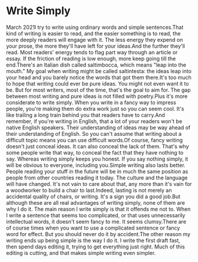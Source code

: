 # Write Simply

March 2021I try to write using ordinary words and simple sentences.That kind of writing is easier to read, and the easier something
is to read, the more deeply readers will engage with it. The less
energy they expend on your prose, the more they'll have left for
your ideas.And the further they'll read. Most readers' energy tends to flag
part way through an article or essay. If the friction of reading
is low enough, more keep going till the end.There's an Italian dish called saltimbocca, which means "leap
into the mouth." My goal when writing might be called saltintesta:
the ideas leap into your head and you barely notice the words that
got them there.It's too much to hope that writing could ever be pure ideas. You
might not even want it to be. But for most writers, most of the
time, that's the goal to aim for. The gap between most writing and
pure ideas is not filled with poetry.Plus it's more considerate to write simply. When you write in a
fancy way to impress people, you're making them do extra work just
so you can seem cool. It's like trailing a long train behind you
that readers have to carry.And remember, if you're writing in English, that a lot of your
readers won't be native English speakers. Their understanding of
ideas may be way ahead of their understanding of English. So you
can't assume that writing about a difficult topic means you can
use difficult words.Of course, fancy writing doesn't just conceal ideas. It can also
conceal the lack of them. That's why some people write that way,
to conceal the fact that they have 
 nothing to say. Whereas writing
simply keeps you honest. If you say nothing simply, it will be
obvious to everyone, including you.Simple writing also lasts better. People reading your stuff in the
future will be in much the same position as people from other
countries reading it today. The culture and the language will have
changed. It's not vain to care about that, any more than it's vain
for a woodworker to build a chair to last.Indeed, lasting is not merely an accidental quality of chairs, or
writing. It's a sign you did a good job.But although these are all real advantages of writing simply, none
of them are why I do it. The main reason I write simply is that it
offends me not to. When I write a sentence that seems too complicated,
or that uses unnecessarily intellectual words, it doesn't seem fancy
to me. It seems clumsy.There are of course times when you want to use a complicated sentence
or fancy word for effect. But you should never do it by accident.The other reason my writing ends up being simple is the way I do
it. I write the first draft fast, then spend days editing it, trying
to get everything just right. Much of this editing is cutting, and
that makes simple writing even simpler.